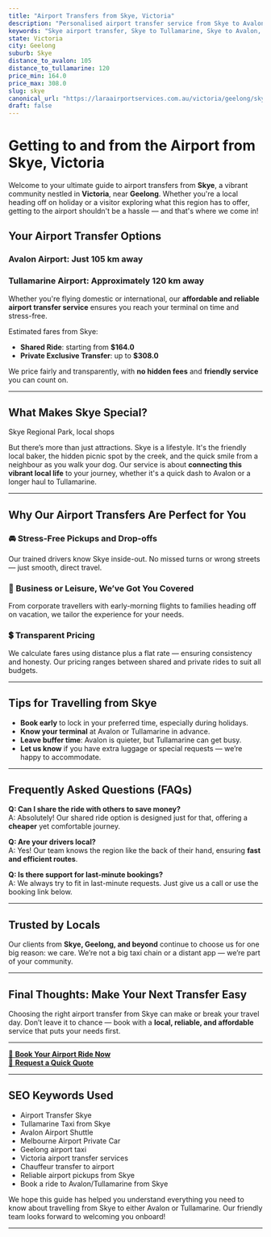 ```yaml
---
title: "Airport Transfers from Skye, Victoria"
description: "Personalised airport transfer service from Skye to Avalon and Tullamarine airports. Enjoy a smooth, affordable ride with us!"
keywords: "Skye airport transfer, Skye to Tullamarine, Skye to Avalon, airport taxi Skye, private airport transfer Skye, shared ride Skye, Skye transfers, airport shuttle Skye, book Skye airport taxi, affordable Skye airport transfer, Skye airport transfer service, airport transfer Geelong, airport transfer Melbourne, Melbourne airport taxi, airport transfers Victoria, Tullamarine airport shuttle, Avalon airport transfers, Melbourne private transfer, airport transport services Melbourne"
state: Victoria
city: Geelong
suburb: Skye
distance_to_avalon: 105
distance_to_tullamarine: 120
price_min: 164.0
price_max: 308.0
slug: skye
canonical_url: "https://laraairportservices.com.au/victoria/geelong/skye/"
draft: false
---
```


# Getting to and from the Airport from Skye, Victoria

Welcome to your ultimate guide to airport transfers from **Skye**, a vibrant community nestled in **Victoria**, near **Geelong**. Whether you're a local heading off on holiday or a visitor exploring what this region has to offer, getting to the airport shouldn't be a hassle — and that's where we come in!

## Your Airport Transfer Options

### Avalon Airport: Just 105 km away  
### Tullamarine Airport: Approximately 120 km away

Whether you're flying domestic or international, our **affordable and reliable airport transfer service** ensures you reach your terminal on time and stress-free.

Estimated fares from Skye:
- **Shared Ride**: starting from **$164.0**
- **Private Exclusive Transfer**: up to **$308.0**

We price fairly and transparently, with **no hidden fees** and **friendly service** you can count on.

---

## What Makes Skye Special?

Skye Regional Park, local shops

But there’s more than just attractions. Skye is a lifestyle. It's the friendly local baker, the hidden picnic spot by the creek, and the quick smile from a neighbour as you walk your dog. Our service is about **connecting this vibrant local life** to your journey, whether it's a quick dash to Avalon or a longer haul to Tullamarine.

---

## Why Our Airport Transfers Are Perfect for You

### 🚘 Stress-Free Pickups and Drop-offs
Our trained drivers know Skye inside-out. No missed turns or wrong streets — just smooth, direct travel.

### 💼 Business or Leisure, We’ve Got You Covered
From corporate travellers with early-morning flights to families heading off on vacation, we tailor the experience for your needs.

### 💲 Transparent Pricing
We calculate fares using distance plus a flat rate — ensuring consistency and honesty. Our pricing ranges between shared and private rides to suit all budgets.

---

## Tips for Travelling from Skye

- **Book early** to lock in your preferred time, especially during holidays.
- **Know your terminal** at Avalon or Tullamarine in advance.
- **Leave buffer time**: Avalon is quieter, but Tullamarine can get busy.
- **Let us know** if you have extra luggage or special requests — we’re happy to accommodate.

---

## Frequently Asked Questions (FAQs)

**Q: Can I share the ride with others to save money?**  
A: Absolutely! Our shared ride option is designed just for that, offering a **cheaper** yet comfortable journey.

**Q: Are your drivers local?**  
A: Yes! Our team knows the region like the back of their hand, ensuring **fast and efficient routes**.

**Q: Is there support for last-minute bookings?**  
A: We always try to fit in last-minute requests. Just give us a call or use the booking link below.

---

## Trusted by Locals

Our clients from **Skye, Geelong, and beyond** continue to choose us for one big reason: we care. We’re not a big taxi chain or a distant app — we’re part of your community.

---

## Final Thoughts: Make Your Next Transfer Easy

Choosing the right airport transfer from Skye can make or break your travel day. Don’t leave it to chance — book with a **local, reliable, and affordable** service that puts your needs first.

---

[📅 **Book Your Airport Ride Now**](https://laraairportservices.square.site/s/appointments)  
[📧 **Request a Quick Quote**](https://laraairportservices.square.site/contact-us)

---

## SEO Keywords Used
- Airport Transfer Skye
- Tullamarine Taxi from Skye
- Avalon Airport Shuttle
- Melbourne Airport Private Car
- Geelong airport taxi
- Victoria airport transfer services
- Chauffeur transfer to airport
- Reliable airport pickups from Skye
- Book a ride to Avalon/Tullamarine from Skye

We hope this guide has helped you understand everything you need to know about travelling from Skye to either Avalon or Tullamarine. Our friendly team looks forward to welcoming you onboard!

---
